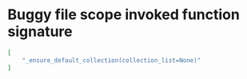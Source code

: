 # Buggy file scope invoked function signature

```json
[
    "_ensure_default_collection(collection_list=None)"
]
```
